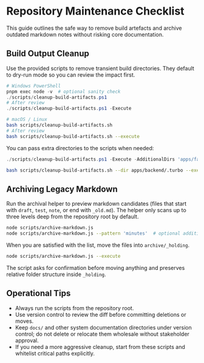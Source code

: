 # Repository Maintenance Checklist

This guide outlines the safe way to remove build artefacts and archive outdated markdown notes without risking core documentation.

## Build Output Cleanup

Use the provided scripts to remove transient build directories. They default to dry-run mode so you can review the impact first.

```powershell
# Windows PowerShell
pnpm exec node -v  # optional sanity check
./scripts/cleanup-build-artifacts.ps1
# After review
./scripts/cleanup-build-artifacts.ps1 -Execute
```

```bash
# macOS / Linux
bash scripts/cleanup-build-artifacts.sh
# After review
bash scripts/cleanup-build-artifacts.sh --execute
```

You can pass extra directories to the scripts when needed:

```powershell
./scripts/cleanup-build-artifacts.ps1 -Execute -AdditionalDirs 'apps/farmer-portal/.storybook'
```

```bash
bash scripts/cleanup-build-artifacts.sh --dir apps/backend/.turbo --execute
```

## Archiving Legacy Markdown

Run the archival helper to preview markdown candidates (files that start with `draft`, `test`, `note`, or end with `_old.md`). The helper only scans up to three levels deep from the repository root by default.

```bash
node scripts/archive-markdown.js
node scripts/archive-markdown.js --pattern 'minutes'  # optional additional regex filter
```

When you are satisfied with the list, move the files into `archive/_holding`.

```bash
node scripts/archive-markdown.js --execute
```

The script asks for confirmation before moving anything and preserves relative folder structure inside `_holding`.

## Operational Tips

- Always run the scripts from the repository root.
- Use version control to review the diff before committing deletions or moves.
- Keep `docs/` and other system documentation directories under version control; do not delete or relocate them wholesale without stakeholder approval.
- If you need a more aggressive cleanup, start from these scripts and whitelist critical paths explicitly.
